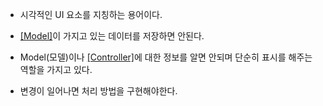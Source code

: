- 시각적인 UI 요소를 지칭하는 용어이다.

- [[Model]](모델)이 가지고 있는 데이터를 저장하면 안된다.
- Model(모델)이나 [[Controller]](컨트롤러)에 대한 정보를 알면 안되며 단순히 표시를 해주는 역할을 가지고 있다.
- 변경이 일어나면 처리 방법을 구현해야한다.